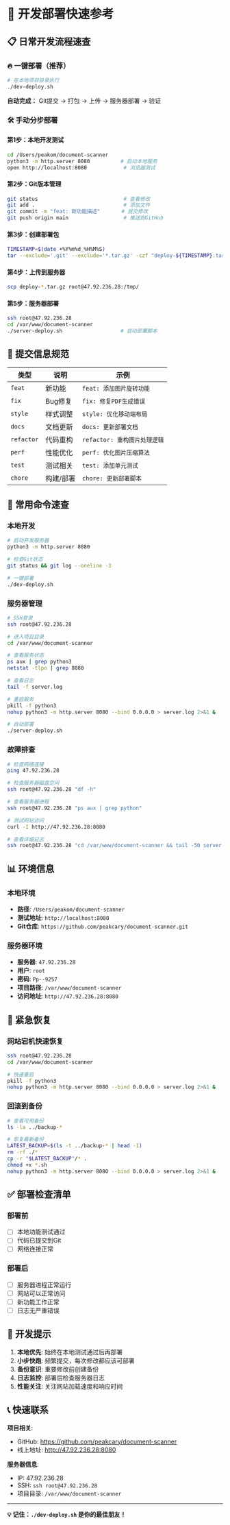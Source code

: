 # 🚀 开发部署快速参考

## 📋 日常开发流程速查

### 🔥 一键部署（推荐）
```bash
# 在本地项目目录执行
./dev-deploy.sh
```
**自动完成：** Git提交 → 打包 → 上传 → 服务器部署 → 验证

### 🛠️ 手动分步部署

#### 第1步：本地开发测试
```bash
cd /Users/peakom/document-scanner
python3 -m http.server 8080          # 启动本地服务
open http://localhost:8080            # 浏览器测试
```

#### 第2步：Git版本管理
```bash
git status                            # 查看修改
git add .                             # 添加文件
git commit -m "feat: 新功能描述"       # 提交修改
git push origin main                  # 推送到GitHub
```

#### 第3步：创建部署包
```bash
TIMESTAMP=$(date +%Y%m%d_%H%M%S)
tar --exclude='.git' --exclude='*.tar.gz' -czf "deploy-${TIMESTAMP}.tar.gz" .
```

#### 第4步：上传到服务器
```bash
scp deploy-*.tar.gz root@47.92.236.28:/tmp/
```

#### 第5步：服务器部署
```bash
ssh root@47.92.236.28
cd /var/www/document-scanner
./server-deploy.sh                   # 自动部署脚本
```

## 🎯 提交信息规范

| 类型 | 说明 | 示例 |
|------|------|------|
| `feat` | 新功能 | `feat: 添加图片旋转功能` |
| `fix` | Bug修复 | `fix: 修复PDF生成错误` |
| `style` | 样式调整 | `style: 优化移动端布局` |
| `docs` | 文档更新 | `docs: 更新部署文档` |
| `refactor` | 代码重构 | `refactor: 重构图片处理逻辑` |
| `perf` | 性能优化 | `perf: 优化图片压缩算法` |
| `test` | 测试相关 | `test: 添加单元测试` |
| `chore` | 构建/部署 | `chore: 更新部署脚本` |

## 🔧 常用命令速查

### 本地开发
```bash
# 启动开发服务器
python3 -m http.server 8080

# 检查Git状态
git status && git log --oneline -3

# 一键部署
./dev-deploy.sh
```

### 服务器管理
```bash
# SSH登录
ssh root@47.92.236.28

# 进入项目目录
cd /var/www/document-scanner

# 查看服务状态
ps aux | grep python3
netstat -tlpn | grep 8080

# 查看日志
tail -f server.log

# 重启服务
pkill -f python3
nohup python3 -m http.server 8080 --bind 0.0.0.0 > server.log 2>&1 &

# 自动部署
./server-deploy.sh
```

### 故障排查
```bash
# 检查网络连接
ping 47.92.236.28

# 检查服务器磁盘空间
ssh root@47.92.236.28 "df -h"

# 查看服务器进程
ssh root@47.92.236.28 "ps aux | grep python"

# 测试网站访问
curl -I http://47.92.236.28:8080

# 查看详细日志
ssh root@47.92.236.28 "cd /var/www/document-scanner && tail -50 server.log"
```

## 📊 环境信息

### 本地环境
- **路径**: `/Users/peakom/document-scanner`
- **测试地址**: `http://localhost:8080`
- **Git仓库**: `https://github.com/peakcary/document-scanner.git`

### 服务器环境
- **服务器**: `47.92.236.28`
- **用户**: `root`
- **密码**: `Pp--9257`
- **项目路径**: `/var/www/document-scanner`
- **访问地址**: `http://47.92.236.28:8080`

## 🚨 紧急恢复

### 网站宕机快速恢复
```bash
ssh root@47.92.236.28
cd /var/www/document-scanner

# 快速重启
pkill -f python3
nohup python3 -m http.server 8080 --bind 0.0.0.0 > server.log 2>&1 &
```

### 回滚到备份
```bash
# 查看可用备份
ls -la ../backup-*

# 恢复最新备份
LATEST_BACKUP=$(ls -t ../backup-* | head -1)
rm -rf ./*
cp -r "$LATEST_BACKUP"/* .
chmod +x *.sh
nohup python3 -m http.server 8080 --bind 0.0.0.0 > server.log 2>&1 &
```

## ✅ 部署检查清单

### 部署前
- [ ] 本地功能测试通过
- [ ] 代码已提交到Git
- [ ] 网络连接正常

### 部署后
- [ ] 服务器进程正常运行
- [ ] 网站可以正常访问
- [ ] 新功能工作正常
- [ ] 日志无严重错误

## 🎯 开发提示

1. **本地优先**: 始终在本地测试通过后再部署
2. **小步快跑**: 频繁提交，每次修改都应该可部署
3. **备份意识**: 重要修改前创建备份
4. **日志监控**: 部署后检查服务器日志
5. **性能关注**: 关注网站加载速度和响应时间

## 📞 快速联系

**项目相关**:
- GitHub: https://github.com/peakcary/document-scanner
- 线上地址: http://47.92.236.28:8080

**服务器信息**:
- IP: 47.92.236.28
- SSH: `ssh root@47.92.236.28`
- 项目目录: `/var/www/document-scanner`

---

**💡 记住：`./dev-deploy.sh` 是你的最佳朋友！**